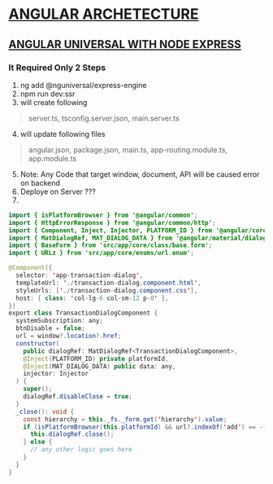 # [ANGULAR ARCHETECTURE](#)

## [ANGULAR UNIVERSAL WITH NODE EXPRESS](#)

### It Required Only 2 Steps
1. ng add @nguniversal/express-engine
2. npm run dev:ssr
3. will create following 
> server.ts, tsconfig.server.json, main.server.ts
4. will update following files
> angular.json, package.json, main.ts, app-routing.module.ts, app.module.ts
5. Note: Any Code that target window, document, API will be caused error on backend
6. Deploye on Server ???
7. 

```java
import { isPlatformBrowser } from '@angular/common';
import { HttpErrorResponse } from '@angular/common/http';
import { Component, Inject, Injector, PLATFORM_ID } from '@angular/core';
import { MatDialogRef, MAT_DIALOG_DATA } from '@angular/material/dialog';
import { BaseForm } from 'src/app/core/class/base.form';
import { URLz } from 'src/app/core/enums/url.enum';

@Component({
  selector: 'app-transaction-dialog',
  templateUrl: './transaction-dialog.component.html',
  styleUrls: ['./transaction-dialog.component.css'],
  host: { class: 'col-lg-6 col-sm-12 p-0' },
})
export class TransactionDialogComponent {
  systemSubscription: any;
  btnDisable = false;
  url = window?.location?.href;
  constructor(
    public dialogRef: MatDialogRef<TransactionDialogComponent>,
    @Inject(PLATFORM_ID) private platformId,
    @Inject(MAT_DIALOG_DATA) public data: any,
    injector: Injector
  ) {
    super();
    dialogRef.disableClose = true;
  }
  _close(): void {
    const hierarchy = this._fs._form.get('hierarchy').value;
    if (isPlatformBrowser(this.platformId) && url?.indexOf('add') == -1) {
      this.dialogRef.close();
    } else {
      // any other logic goes here
    }
  }
}

```